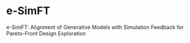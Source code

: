 # e-SimFT
e-SimFT: Alignment of Generative Models with Simulation Feedback for Pareto-Front Design Exploration
